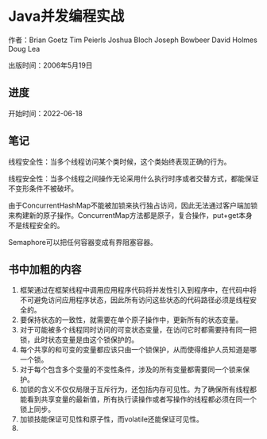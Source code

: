 # Java并发编程实战

作者：Brian Goetz Tim Peierls Joshua Bloch Joseph Bowbeer David Holmes Doug Lea

出版时间：2006年5月19日

## 进度

开始时间：2022-06-18






## 笔记

线程安全性：当多个线程访问某个类时候，这个类始终表现正确的行为。

线程安全性：当多个线程之间操作无论采用什么执行时序或者交替方式，都能保证不变形条件不被破坏。

由于ConcurrentHashMap不能被加锁来执行独占访问，因此无法通过客户端加锁来构建新的原子操作。ConcurrentMap方法都是原子，复合操作，put+get本身不是线程安全的。

Semaphore可以把任何容器变成有界阻塞容器。

## 书中加粗的内容

1. 框架通过在框架线程中调用应用程序代码将并发性引入到程序中，在代码中将不可避免访问应用程序状态，因此所有访问这些状态的代码路径必须是线程安全的。
2. 要保持状态的一致性，就需要在单个原子操作中，更新所有的状态变量。
3. 对于可能被多个线程同时访问的可变状态变量，在访问它时都需要持有同一把锁，此时状态变量是由这个锁保护的。
4. 每个共享的和可变的变量都应该只由一个锁保护，从而使得维护人员知道是哪一个锁。
5. 对于每个包含多个变量的不变性条件，涉及的所有变量都需要同一个锁来保护。
6. 加锁的含义不仅仅局限于互斥行为，还包括内存可见性。为了确保所有线程都能看到共享变量的最新值，所有执行读操作或者写操作的线程都必须在同一个锁上同步。
7. 加锁技能保证可见性和原子性，而volatile还能保证可见性。
8. 

